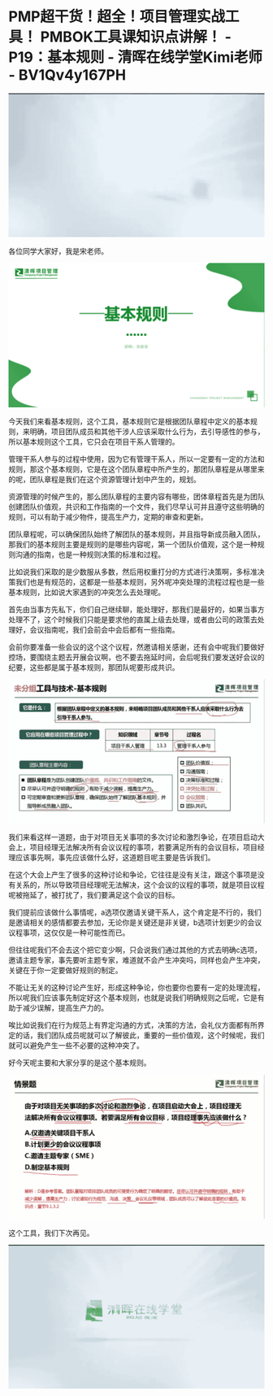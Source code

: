 # PMP超干货！超全！项目管理实战工具！ PMBOK工具课知识点讲解！ - P19：基本规则 - 清晖在线学堂Kimi老师 - BV1Qv4y167PH

![](img/2ea359741e8b29a2cc5d77c0316aa3e5_0.png)

各位同学大家好，我是宋老师。

![](img/2ea359741e8b29a2cc5d77c0316aa3e5_2.png)

今天我们来看基本规则，这个工具，基本规则它是根据团队章程中定义的基本规则，来明确，项目团队成员和其他干涉人应该采取什么行为，去引导感性的参与，所以基本规则这个工具，它只会在项目干系人管理的。

管理干系人参与的过程中使用，因为它有管理干系人，所以一定要有一定的方法和规则，那这个基本规则，它是在这个团队章程中所产生的，那团队章程是从哪里来的呢，团队章程是我们在这个资源管理计划中产生的，规划。

资源管理的时候产生的，那么团队章程的主要内容有哪些，团体章程首先是为团队创建团队价值观，共识和工作指南的一个文件，我们尽早认可并且遵守这些明确的规则，可以有助于减少物件，提高生产力，定期的审查和更新。

团队章程呢，可以确保团队始终了解团队的基本规则，并且指导新成员融入团队，那我们的基本规则主要是规则的是哪些内容呢，第一个团队价值观，这个是一种规则沟通的指南，也是一种规则决策的标准和过程。

比如说我们采取的是少数服从多数，然后用权重打分的方式进行决策啊，多标准决策我们也是有规范的，这都是一些基本规则，另外呢冲突处理的流程过程也是一些基本规则，比如说大家遇到的冲突怎么去处理呢。

首先由当事方先私下，你们自己继续聊，能处理好，那我们是最好的，如果当事方处理不了，这个时候我们只能是要求他的直属上级去处理，或者由公司的政策去处理好，会议指南呢，我们会前会中会后都有一些指南。

会前你要准备一些会议的这个这个议程，然邀请相关感谢，还有会中呢我们要做好控场，要围绕主题去开展会议啊，也不要去拖延时间，会后呢我们要发送好会议的纪要，这些都是属于基本规则，那团队呢要形成共识。



![](img/2ea359741e8b29a2cc5d77c0316aa3e5_4.png)

我们来看这样一道题，由于对项目无关事项的多次讨论和激烈争论，在项目启动大会上，项目经理无法解决所有会议议程的事项，若要满足所有的会议目标，项目经理应该事先啊，事先应该做什么好，这道题目呢主要是告诉我们。

在这个大会上产生了很多的这种讨论和争论，它往往是没有关注，跟这个事项是没有关系的，所以导致项目经理呢无法解决，这个会议的议程的事项，就是项目议程呢被拖延了，被打扰了，我们要满足这个会议的目标。

我们提前应该做什么事情呢，a选项仅邀请关键干系人，这个肯定是不行的，我们是邀请相关的感情都要去参加，无论你是关键还是非关键，b选项计划更少的会议议程事项，这仅仅是一种可能性而已。

但往往呢我们不会去这个把它变少啊，只会说我们通过其他的方式去明确c选项，邀请主题专家，事先要听主题专家，难道就不会产生冲突吗，同样也会产生冲突，关键在于你一定要做好规则的制定。

不能让无关的这种讨论产生好，形成这种争论，你也要你也要有一定的处理流程，所以呢我们应该事先制定好这个基本规则，也就是说我们明确规则之后呢，它是有助于减少误解，提高生产力的。

唉比如说我们在行为规范上有界定沟通的方式，决策的方法，会礼仪方面都有所界定的话，我们团队成员呢就可以了解彼此，重要的一些价值观，这个时候呢，我们就可以避免产生一些不必要的这种冲突了。

好今天呢主要和大家分享的是这个基本规则。

![](img/2ea359741e8b29a2cc5d77c0316aa3e5_6.png)

这个工具，我们下次再见。

![](img/2ea359741e8b29a2cc5d77c0316aa3e5_8.png)